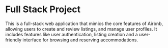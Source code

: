 # Full Stack Project 

This is a full-stack web application that mimics the core features of Airbnb, allowing users to create 
and review listings, and manage user profiles. It includes features like user authentication, 
listing creation and a user-friendly interface for browsing and reserving accommodations.
